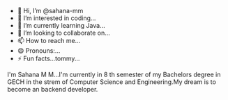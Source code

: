 - 👋 Hi, I’m @sahana-mm
- 👀 I’m interested in coding...
- 🌱 I’m currently learning Java...
- 💞️ I’m looking to collaborate on...
- 📫 How to reach me...
- 😄 Pronouns:...
- ⚡ Fun facts...tommy...

<!--
sahana-mm/sahana-mm is a ✨ special ✨ repository because its `README.md` (this file) appears on your GitHub profile.
You can click the Preview link to take a look at your changes.
-->
I'm Sahana M M...I'm currently in 8 th semester of my Bachelors degree in GECH in the strem of Computer Science and Engineering.My dream is to become an backend developer.
